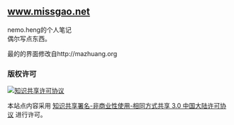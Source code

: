 www.missgao.net
------------

nemo.heng的个人笔记  
偶尔写点东西。

最的的界面修改自http://mazhuang.org

### 版权许可
[![知识共享许可协议](https://i.creativecommons.org/l/by-nc-sa/3.0/cn/88x31.png)][cc]

本站点内容采用
[知识共享署名-非商业性使用-相同方式共享 3.0 中国大陆许可协议][cc]
进行许可。

[cc]: http://creativecommons.org/licenses/by-nc-sa/3.0/cn/ "license"
